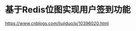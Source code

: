 


# 基于Redis位图实现用户签到功能  
<!-- 
一个小小的签到功能，到底用MySQL还是Redis？ 
https://mp.weixin.qq.com/s?__biz=Mzg4MDYyNTQwOQ==&mid=2247492168&idx=3&sn=d510537adc9036b67e8941a415bae979&source=41#wechat_redirect
-->
https://www.cnblogs.com/liujiduo/p/10396020.html